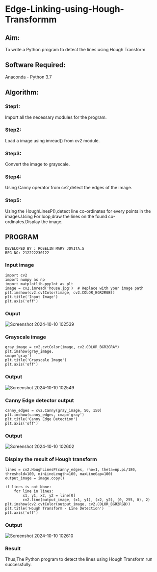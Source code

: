 # Edge-Linking-using-Hough-Transformm
## Aim:
To write a Python program to detect the lines using Hough Transform.

## Software Required:
Anaconda - Python 3.7

## Algorithm:
### Step1:

Import all the necessary modules for the program.
### Step2:

Load a image using imread() from cv2 module.
### Step3:

Convert the image to grayscale.
### Step4:

Using Canny operator from cv2,detect the edges of the image.
### Step5:

Using the HoughLinesP(),detect line co-ordinates for every points in the images.Using For loop,draw the lines on the found co-ordinates.Display the image.
## PROGRAM
```
DEVELOPED BY : ROSELIN MARY JOVITA.S
REG NO: 212222230122
```

### Input image 
```
import cv2
import numpy as np
import matplotlib.pyplot as plt
image = cv2.imread('house.jpg')  # Replace with your image path
plt.imshow(cv2.cvtColor(image, cv2.COLOR_BGR2RGB))
plt.title('Input Image')
plt.axis('off')
```

### Ouput
![Screenshot 2024-10-10 102539](https://github.com/user-attachments/assets/0c9821fc-f3e6-439e-8959-fdf8911a740f)


### Grayscale image
```
gray_image = cv2.cvtColor(image, cv2.COLOR_BGR2GRAY)
plt.imshow(gray_image,
cmap='gray')
plt.title('Grayscale Image')
plt.axis('off')
```
### Output


![Screenshot 2024-10-10 102549](https://github.com/user-attachments/assets/d0e98842-03c5-4b2e-8d24-861ffd4ca592)


### Canny Edge detector output
```
canny_edges = cv2.Canny(gray_image, 50, 150)
plt.imshow(canny_edges, cmap='gray')
plt.title('Canny Edge Detection')
plt.axis('off')
```
### Output
![Screenshot 2024-10-10 102602](https://github.com/user-attachments/assets/7137282c-35d9-4ef1-92e7-714a826f0ec1)


### Display the result of Hough transform
```
lines = cv2.HoughLinesP(canny_edges, rho=1, theta=np.pi/180, threshold=100, minLineLength=100, maxLineGap=100)
output_image = image.copy()

if lines is not None:
    for line in lines:
        x1, y1, x2, y2 = line[0]
        cv2.line(output_image, (x1, y1), (x2, y2), (0, 255, 0), 2)
plt.imshow(cv2.cvtColor(output_image, cv2.COLOR_BGR2RGB))
plt.title('Hough Transform - Line Detection')
plt.axis('off')
```
### Output

![Screenshot 2024-10-10 102610](https://github.com/user-attachments/assets/22483672-218e-4668-b4fd-6764fbcdca17)

### Result
Thus,The Python program to detect the lines using Hough Transform run successfully.
